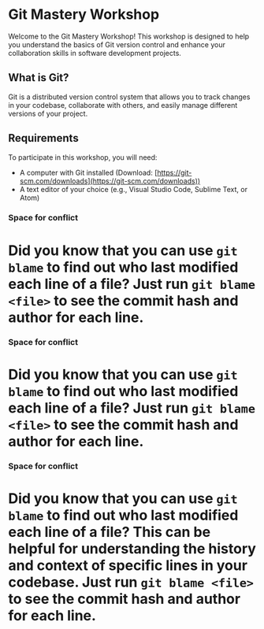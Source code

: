 # Git Mastery Workshop

Welcome to the Git Mastery Workshop! This workshop is designed to help you understand the basics of Git version control and enhance your collaboration skills in software development projects.

## What is Git?

Git is a distributed version control system that allows you to track changes in your codebase, collaborate with others, and easily manage different versions of your project.

## Requirements

To participate in this workshop, you will need:

- A computer with Git installed (Download: [https://git-scm.com/downloads](https://git-scm.com/downloads))
- A text editor of your choice (e.g., Visual Studio Code, Sublime Text, or Atom)


### Space for conflict
Did you know that you can use `git blame` to find out who last modified each line of a file? Just run `git blame <file>` to see the commit hash and author for each line.
=======

### Space for conflict
Did you know that you can use `git blame` to find out who last modified each line of a file? Just run `git blame <file>` to see the commit hash and author for each line.
=======


### Space for conflict
Did you know that you can use `git blame` to find out who last modified each line of a file? This can be helpful for understanding the history and context of specific lines in your codebase. Just run `git blame <file>` to see the commit hash and author for each line.
=======



